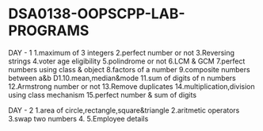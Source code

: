 # DSA0138-OOPSCPP-LAB-PROGRAMS
DAY - 1
1.maximum of 3 integers
2.perfect number or not
3.Reversing strings
4.voter age eligibility
5.polindrome or not
6.LCM & GCM
7.perfect numbers using class & object
8.factors of a number
9.composite numbers between a&b
D1.10.mean,median&mode
11.sum of digits of n numbers
12.Armstrong number or not
13.Remove duplicates
14.multiplication,division using class mechanism
15.perfect number & sum of digits


DAY - 2
1.area of circle,rectangle,square&triangle
2.aritmetic operators
3.swap two numbers
4.
5.Employee details
